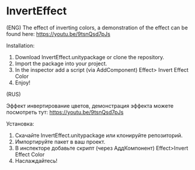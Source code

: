# InvertEffect

(ENG)
The effect of inverting colors, a demonstration of the effect can be found here: https://youtu.be/9tsnQsd7pJs

Installation:

1. Download InvertEffect.unitypackage or clone the repository.
2. Import the package into your project.
3. In the inspector add a script (via AddComponent) Effect> Invert Effect Color
4. Enjoy!

(RUS)

Эффект инвертирование цветов, демонстрация эффекта можете посмотреть тут: https://youtu.be/9tsnQsd7pJs

Установка:

1. Скачайте InvertEffect.unitypackage  или клонируйте репозиторий.
2. Импортируйте пакет в ваш проект.
3. В инспекторе добавьте скрипт (через АддКомпонент) Effect>Invert Effect Color
4. Наслаждайтесь!
